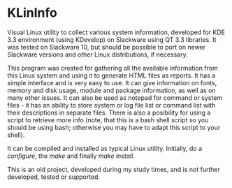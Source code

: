# KLinInfo
Visual Linux utility to collect various system information, developed for KDE 3.3 environment (using KDevelop) on Slackware using QT 3.3 libraries. It was tested on Slackware 10, but should be possible to port on newer Slackware versions and other Linux distributions, if necessary. 

This program was created for gathering all the available information from this Linux system and using it to generate HTML files as reports. It has a simple interface and is very easy to use. It can give information on fonts, memory and disk usage, module and package information, as well as on many other issues. It can also be used as notepad for command or system files - it has an ability to store system or log file list or command list with their descriptions in separate files. There is also a posibility for using a script to retrieve more info (note, that this is a bash shell script so you should be using bash; otherwise you may have to adapt this script to your shell).

It can be compiled and installed as typical Linux utility. Initially, do a _configure_,  the _make_ and finally _make install_.

This is an old project, developed during my study times, and is not further developed, tested or supported.  


